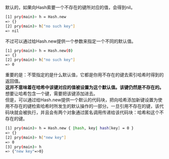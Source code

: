 默认的，如果向Hash索要一个不存在的键所对应的值，会得到nil。
```sh
[1] pry(main)> h = Hash.new
=> {}
[2] pry(main)> h["no such key"]
=> nil
```
不过可以通过给Hash.new提供一个参数来指定一个不同的默认值。
```sh
[1] pry(main)> h = Hash.new(0)
=> {}
[2] pry(main)> h["no such key"]
=> 0
```
重要的是：不管指定的是什么默认值，它都是你用不存在的键去索引哈希时得到的返回值。   
**这并不意味着在哈希中该键对应的值被设置为这个默认值。该键仍然是不存在的。**      
想要让哈希包含一个键，需要把该键添加进去。  
但是，可以通过给Hash.new提供一个默认的代码块，把向哈希添加新键设置为使用不存在的键检索哈希时所发生的默认操作的一部分。一旦引用不存在的键，该代码块就会被执行，并且会有两个对象通过匿名调用传递给该代码块：哈希和这个不存在的键。  
```sh
[1] pry(main)> h = Hash.new { |hash, key| hash[key] = 0 }
=> {}
[2] pry(main)> h["new key"]
=> 0
[3] pry(main)> h
=> {"new key"=>0}
```